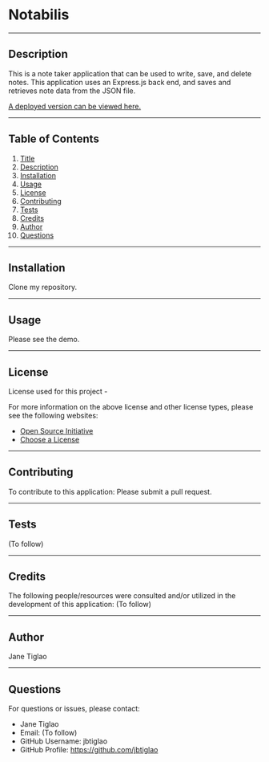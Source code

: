 
  
  # Notabilis

  

  ---
  ## Description

  This is a note taker application that can be used to write, save, and delete notes. This application uses an Express.js back end, and saves and retrieves note data from the JSON file.



  [A deployed version can be viewed here.]([Heroku])

  ---
  ## Table of Contents
  1. [Title](#title)
  2. [Description](#description)
  3. [Installation](#installation)
  4. [Usage](#usage)
  5. [License](#license)
  6. [Contributing](#contributing)
  7. [Tests](#tests)
  8. [Credits](#credits)
  9. [Author](#author)
  10. [Questions](#questions)
  
  ---
  ## Installation
  Clone my repository.

  
  ---
  ## Usage
  Please see the demo.

  ---
  ## License
  License used for this project - 
  
  For more information on the above license and other license types, please see the following websites:  
  - [Open Source Initiative](https://opensource.org/licenses)
  - [Choose a License](https://choosealicense.com/)

  ---
  ## Contributing
  To contribute to this application: 
  Please submit a pull request.

  ---
  ## Tests
  (To follow)

  ---
  ## Credits
  The following people/resources were consulted and/or utilized in the development of this application:
  (To follow)

  ---
  ## Author
  Jane Tiglao

  ---
  ## Questions
  For questions or issues, please contact: 
  - Jane Tiglao 
  - Email: (To follow)
  - GitHub Username: jbtiglao
  - GitHub Profile: https://github.com/jbtiglao

